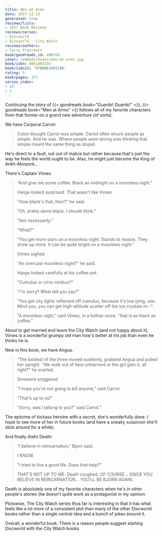 ```yaml
---
title: Men at Arms
date: 2017-12-13
generated: true
reviews/lists:
- 2017 Book Reviews
reviews/series:
- Discworld
- Discworld - City Watch
reviews/authors:
- Terry Pratchett
book/goodreads_id: 400354
cover: /embeds/books/men-at-arms.jpg
book/isbn: 0061092193
book/isbn13: '9780061092190'
rating: 5
book/pages: 377
series_index:
- 15
- 2
---
```

Continuing the story of {{< goodreads book="Guards! Guards!" >}}, {{< goodreads book="Men at Arms" >}} follows all of my favorite characters from that former on a grand new adventure (of sorts).  

We have Corporal Carrot:  

<!--more-->

> Colon thought Carrot was simple. Carrot often struck people as simple. And he was. Where people went wrong was thinking that simple meant the same thing as stupid.

He's direct to a fault, not out of malice but rather because that's just the way he feels the world ought to be. Also, he might just become the King of Ankh-Morpork...  

There's Captain Vimes:  

> “And give me some coffee. Black as midnight on a moonless night."  
>
> Harga looked surprised. That wasn't like Vimes.  
>
> "How black's that, then?" he said.  
>
> "Oh, pretty damn black, I should think."  
>
> "Not necessarily."  
>
> "What?"  
>
> "You get more stars on a moonless night. Stands to reason. They show up more. It can be quite bright on a moonless night."  
>
> Vimes sighed.  
>
> "An overcast moonless night?" he said.  
>
> Harga looked carefully at his coffee pot.  
>
> "Cumulus or cirro-nimbus?"  
>
> "I'm sorry? What did you say?"  
>
> "You get city lights reflected off cumulus, because it's low lying, see. Mind you, you can get high-altitude scatter off the ice crystals in--"  
>
> "A moonless night," said Vimes, in a hollow voice, "that is as black as coffee.”  

About to get married and leave the City Watch (and not happy about it), Vimes is a wonderful grumpy old man how's better at his job than even he thinks he is.  

New in this book, we have Angua.  

> “The boldest of the three moved suddenly, grabbed Angua and pulled her upright. "We walk out of here unharmed or the girl gets it, all right?" he snarled.  
>
> Someone sniggered.  
>
> "I hope you're not going to kill anyone," said Carrot.  
>
> "That's up to us!"  
>
> "Sorry, was I talking to you?" said Carrot.”  

The epitome of kickass heroine with a secret, she's wonderfully done. I hope to see more of her in future books (and have a sneaky suspicion she'll stick around for a while).  

And finally (heh) Death:  

> “I believe in reincarnation,” Bjorn said.  
>
> I KNOW.  
>
> “I tried to live a good life. Does that help?”  
>
> THAT’S NOT UP TO ME. Death coughed. OF COURSE... SINCE YOU BELIEVE IN REINCARNATION... YOU’LL BE BJORN AGAIN.  

Death is absolutely one of my favorite characters when he's in other people's stories (he doesn't quite work as a protagonist in my opinion  

Plotswise, The City Watch series thus far is interesting in that it has what feels like a lot more of a consistent plot than many of the other Discworld books rather than a single central idea and a bunch of jokes around it.  

Overall, a wonderful book. There is a reason people suggest starting Discworld with the City Watch books.